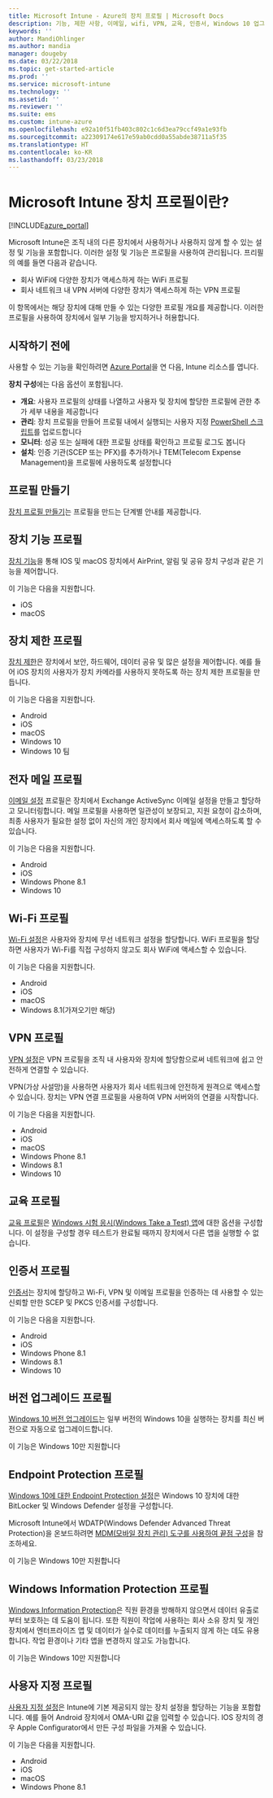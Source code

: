 ```yaml
---
title: Microsoft Intune - Azure의 장치 프로필 | Microsoft Docs
description: 기능, 제한 사항, 이메일, wifi, VPN, 교육, 인증서, Windows 10 업그레이드, BitLocker 및 Windows defender, Windows Information Protection 및 Azure Portal에서 사용자 지정 장치 구성을 포함한 다양한 Microsoft Intune 장치 프로필 개요입니다. 이러한 프로필을 사용하여 회사의 장치와 데이터를 관리하고 보호 합니다.
keywords: ''
author: MandiOhlinger
ms.author: mandia
manager: dougeby
ms.date: 03/22/2018
ms.topic: get-started-article
ms.prod: ''
ms.service: microsoft-intune
ms.technology: ''
ms.assetid: ''
ms.reviewer: ''
ms.suite: ems
ms.custom: intune-azure
ms.openlocfilehash: e92a10f51fb403c802c1c6d3ea79ccf49a1e93fb
ms.sourcegitcommit: a22309174e617e59ab0cdd0a55abde38711a5f35
ms.translationtype: HT
ms.contentlocale: ko-KR
ms.lasthandoff: 03/23/2018
---
```

# <a name="what-are-microsoft-intune-device-profiles"></a>Microsoft Intune 장치 프로필이란?

[!INCLUDE[azure_portal](./includes/azure_portal.md)]

Microsoft Intune은 조직 내의 다른 장치에서 사용하거나 사용하지 않게 할 수 있는 설정 및 기능을 포함합니다. 이러한 설정 및 기능은 프로필을 사용하여 관리됩니다. 프리필의 예를 들면 다음과 같습니다. 

- 회사 WiFi에 다양한 장치가 액세스하게 하는 WiFi 프로필
- 회사 네트워크 내 VPN 서버에 다양한 장치가 액세스하게 하는 VPN 프로필

이 항목에서는 해당 장치에 대해 만들 수 있는 다양한 프로필 개요를 제공합니다. 이러한 프로필을 사용하여 장치에서 일부 기능을 방지하거나 허용합니다.

## <a name="before-you-begin"></a>시작하기 전에
사용할 수 있는 기능을 확인하려면 [Azure Portal](https://portal.azure.com)을 연 다음, Intune 리소스를 엽니다. 

**장치 구성**에는 다음 옵션이 포함됩니다.

- **개요**: 사용자 프로필의 상태를 나열하고 사용자 및 장치에 할당한 프로필에 관한 추가 세부 내용을 제공합니다
- **관리**: 장치 프로필을 만들어 프로필 내에서 실행되는 사용자 지정 [PowerShell 스크립트](intune-management-extension.md)를 업로드합니다
- **모니터**: 성공 또는 실패에 대한 프로필 상태를 확인하고 프로필 로그도 봅니다
- **설치**: 인증 기관(SCEP 또는 PFX)를 추가하거나 TEM(Telecom Expense Management)을 프로필에 사용하도록 설정합니다

## <a name="create-the-profile"></a>프로필 만들기

[장치 프로필 만들기](device-profile-create.md)는 프로필을 만드는 단계별 안내를 제공합니다. 

## <a name="device-features-profile"></a>장치 기능 프로필

[장치 기능](device-features-configure.md)을 통해 IOS 및 macOS 장치에서 AirPrint, 알림 및 공유 장치 구성과 같은 기능을 제어합니다.

이 기능은 다음을 지원합니다.  
- iOS 
- macOS

## <a name="device-restrictions-profile"></a>장치 제한 프로필
[장치 제한](device-restrictions-configure.md)은 장치에서 보안, 하드웨어, 데이터 공유 및 많은 설정을 제어합니다. 예를 들어 iOS 장치의 사용자가 장치 카메라를 사용하지 못하도록 하는 장치 제한 프로필을 만듭니다. 

이 기능은 다음을 지원합니다. 

- Android
- iOS
- macOS
- Windows 10
- Windows 10 팀

## <a name="email-profile"></a>전자 메일 프로필
[이메일 설정](email-settings-configure.md) 프로필은 장치에서 Exchange ActiveSync 이메일 설정을 만들고 할당하고 모니터링합니다. 메일 프로필을 사용하면 일관성이 보장되고, 지원 요청이 감소하며, 최종 사용자가 필요한 설정 없이 자신의 개인 장치에서 회사 메일에 액세스하도록 할 수 있습니다. 

이 기능은 다음을 지원합니다. 

- Android
- iOS
- Windows Phone 8.1
- Windows 10

## <a name="wi-fi-profile"></a>Wi-Fi 프로필
[Wi-Fi 설정](wi-fi-settings-configure.md)은 사용자와 장치에 무선 네트워크 설정을 할당합니다. WiFi 프로필을 할당하면 사용자가 Wi-Fi를 직접 구성하지 않고도 회사 WiFi에 액세스할 수 있습니다. 

이 기능은 다음을 지원합니다. 

- Android
- iOS
- macOS
- Windows 8.1(가져오기만 해당)

## <a name="vpn-profile"></a>VPN 프로필
[VPN 설정](vpn-settings-configure.md)은 VPN 프로필을 조직 내 사용자와 장치에 할당함으로써 네트워크에 쉽고 안전하게 연결할 수 있습니다. 

VPN(가상 사설망)을 사용하면 사용자가 회사 네트워크에 안전하게 원격으로 액세스할 수 있습니다. 장치는 VPN 연결 프로필을 사용하여 VPN 서버와의 연결을 시작합니다. 

이 기능은 다음을 지원합니다. 

- Android
- iOS
- macOS
- Windows Phone 8.1
- Windows 8.1
- Windows 10

## <a name="education-profile"></a>교육 프로필
[교육 프로필](education-settings-configure.md)은 [Windows 시험 응시(Windows Take a Test) 앱](https://education.microsoft.com/gettrained/win10takeatest)에 대한 옵션을 구성합니다. 이 설정을 구성할 경우 테스트가 완료될 때까지 장치에서 다른 앱을 실행할 수 없습니다.

## <a name="certificates-profile"></a>인증서 프로필
[인증서](certificates-configure.md)는 장치에 할당하고 Wi-Fi, VPN 및 이메일 프로필을 인증하는 데 사용할 수 있는 신뢰할 만한 SCEP 및 PKCS 인증서를 구성합니다.

이 기능은 다음을 지원합니다. 

- Android
- iOS
- Windows Phone 8.1
- Windows 8.1
- Windows 10

## <a name="edition-upgrade-profile"></a>버전 업그레이드 프로필
[Windows 10 버전 업그레이드](edition-upgrade-configure-windows-10.md)는 일부 버전의 Windows 10을 실행하는 장치를 최신 버전으로 자동으로 업그레이드합니다.

이 기능은 Windows 10만 지원합니다

## <a name="endpoint-protection-profile"></a>Endpoint Protection 프로필
[Windows 10에 대한 Endpoint Protection 설정](endpoint-protection-windows-10.md)은 Windows 10 장치에 대한 BitLocker 및 Windows Defender 설정을 구성합니다.

Microsoft Intune에서 WDATP(Windows Defender Advanced Threat Protection)을 온보드하려면 [MDM(모바일 장치 관리) 도구를 사용하여 끝점 구성](https://docs.microsoft.com/windows/security/threat-protection/windows-defender-atp/configure-endpoints-mdm-windows-defender-advanced-threat-protection)을 참조하세요.

이 기능은 Windows 10만 지원합니다

## <a name="windows-information-protection-profile"></a>Windows Information Protection 프로필
[Windows Information Protection](windows-information-protection-configure.md)은 직원 환경을 방해하지 않으면서 데이터 유출로부터 보호하는 데 도움이 됩니다. 또한 직원이 작업에 사용하는 회사 소유 장치 및 개인 장치에서 엔터프라이즈 앱 및 데이터가 실수로 데이터를 누출되지 않게 하는 데도 유용합니다. 작업 환경이나 기타 앱을 변경하지 않고도 가능합니다.

이 기능은 Windows 10만 지원합니다

## <a name="custom-profile"></a>사용자 지정 프로필
[사용자 지정 설정](custom-settings-configure.md)은 Intune에 기본 제공되지 않는 장치 설정을 할당하는 기능을 포함합니다. 예를 들어 Android 장치에서 OMA-URI 값을 입력할 수 있습니다. IOS 장치의 경우 Apple Configurator에서 만든 구성 파일을 가져올 수 있습니다. 

이 기능은 다음을 지원합니다.

- Android
- iOS
- macOS
- Windows Phone 8.1